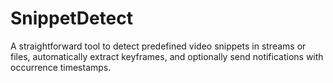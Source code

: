 # SnippetDetect
A straightforward tool to detect predefined video snippets in streams or files, automatically extract keyframes, and optionally send notifications with occurrence timestamps.
